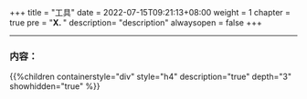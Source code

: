 +++
title = "工具"
date = 2022-07-15T09:21:13+08:00
weight = 1
chapter = true
pre = "<b>X. </b>"
description= "description"
alwaysopen = false
+++

---

### 内容：

{{%children containerstyle="div" style="h4" description="true" depth="3" showhidden="true" %}}
